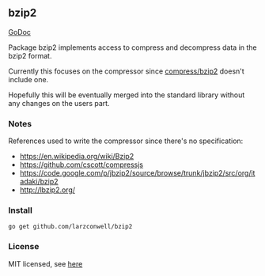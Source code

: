 bzip2
---

[GoDoc](http://godoc.org/github.com/larzconwell/bzip2)

Package bzip2 implements access to compress and decompress data in the bzip2 format.

Currently this focuses on the compressor since [compress/bzip2](http://golang.org/pkg/compress/bzip2) doesn't include one.

Hopefully this will be eventually merged into the standard library without any changes on the users part.

### Notes

References used to write the compressor since there's no specification:
- https://en.wikipedia.org/wiki/Bzip2
- https://github.com/cscott/compressjs
- https://code.google.com/p/jbzip2/source/browse/trunk/jbzip2/src/org/itadaki/bzip2
- http://lbzip2.org/

### Install

```
go get github.com/larzconwell/bzip2
```

### License

MIT licensed, see [here](https://raw.github.com/larzconwell/bzip2/master/LICENSE)

